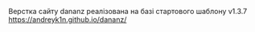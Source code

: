 Верстка сайту dananz реалізована на базі стартового шаблону v1.3.7
https://andreyk1n.github.io/dananz/
